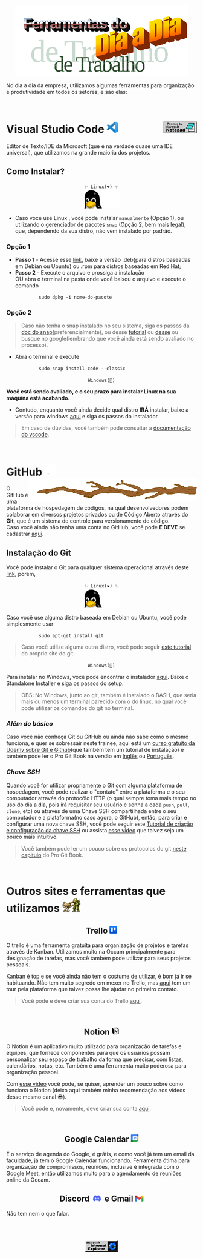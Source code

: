 <p align="center">
<img src="./img/wordart.png"/> 
</p>

No dia a dia da empresa, utilizamos algumas ferramentas para organização e produtividade em todos os setores, e são elas:

<br>

<p>
    <h1>
        Visual Studio Code 
        <img src="./img/vscode.png" width="30px">
        <img src="./img/notepad.gif" align="right"/>
    </h1>
</p>


Editor de Texto/IDE da Microsoft (que é na verdade quase uma IDE universal), que utilizamos na grande maioria dos projetos.

## Como Instalar?

<p align="center">
<code>✨ Linux(❤️) ✨</code><br>
<img src="./img/penguin-computing.gif" width="100px">
</p>


- Caso voce use Linux , você pode instalar `manualmente` (Opção 1), ou utilizando o gerenciador de pacotes `snap` (Opção 2, bem mais legal), que, dependendo da sua distro, não vem instalado por padrão.

### Opção 1 
- **Passo 1** - Acesse esse [link](https://code.visualstudio.com/download), baixe a versão .deb(para distros baseadas em Debian ou Ubuntu) ou .rpm para distros baseadas em Red Hat;
- **Passo 2** - Execute o arquivo e prossiga a instalação<br/> OU abra o terminal na pasta onde você baixou o arquivo e execute o comando 
```
            sudo dpkg -i nome-do-pacote
```

### Opção 2
> Caso não tenha o snap instalado no seu sistema, siga os passos da [doc do snap](https://snapcraft.io/docs/installing-snapd)(preferencialmente), ou desse [tutorial](https://guialinux.uniriotec.br/snap/) ou [desse](https://www.edivaldobrito.com.br/suporte-a-pacotes-snap-no-linux/) ou busque no google(lembrando que você ainda está sendo avaliado no processo).
- Abra o terminal e execute
```
            sudo snap install code --classic
```
<p align="center">
    <code>Windows(🤢)</code>
</p>

**Você está sendo avaliado, e o seu prazo para instalar Linux na sua máquina está acabando.**<br>
- Contudo, enquanto você ainda decide qual distro **IRÁ** instalar, baixe a versão para windows [aqui](https://code.visualstudio.com/Download) e siga os passos do instalador.

> Em caso de dúvidas, você também pode consultar a [documentação do vscode](https://code.visualstudio.com/docs).

<br>
<p>
    <h1>
        GitHub
        <img src="./img/github.png" width="30px">
        <img src="./img/branch.gif" align="right"/>
    </h1>
</p>

O GitHub é uma plataforma de hospedagem de códigos, na qual desenvolvedores podem colaborar em diversos projetos privados ou de Código Aberto através do **Git**, que é um sistema de controle para versionamento de código. <br>
Caso você ainda não tenha uma conta no GitHub, você pode **E DEVE** se cadastrar [aqui](https://github.com/signup).

## Instalação do Git

Você pode instalar o Git para qualquer sistema operacional através deste [link](https://git-scm.com/downloads), porém,

<p align="center">
<code>✨ Linux(❤️) ✨</code><br>
<img src="./img/penguin-computing.gif" width="100px">
</p>

Caso você use alguma distro baseada em Debian ou Ubuntu, você pode simplesmente usar 
```
            sudo apt-get install git
```
>Caso você utilize alguma outra distro, você pode seguir [este tutorial](https://git-scm.com/download/linux) do proprio site do git.

<p align="center">
    <code>Windows(🤢)</code>
</p>

Para instalar no Windows, você pode encontrar o instalador [aqui](https://git-scm.com/download/win).
Baixe o Standalone Installer e siga os passos do setup.

>OBS: No Windows, junto ao git, também é instalado o BASH, que seria mais ou menos um terminal parecido com o do linux, no qual você pode utilizar os comandos do git no terminal.

### ***Além do básico***

Caso você não conheça Git ou GitHub ou ainda não sabe como o mesmo funciona, e quer se sobressair neste trainee, aqui está um [curso gratuito da Udemy sobre Git e Github](https://www.udemy.com/course/git-e-github/)(que também tem um tutorial de instalação) e também pode ler o Pro Git Book na versão em [Inglês](https://git-scm.com/book/en/v2) ou [Português](https://git-scm.com/book/pt-br/v2).

### ***Chave SSH***

Quando você for utilizar propriamente o Git com alguma plataforma de hospedagem, você pode realizar o "contato" entre a plataforma e o seu computador através do protocólo HTTP (o qual sempre toma mais tempo no uso do dia a dia, pois irá requisitar seu usuário e senha a cada `push`, `pull`, `clone`, etc) ou através de uma Chave SSH compartilhada entre o seu computador e a plataforma(no caso agora, o GitHub), então, para criar e configurar uma nova chave SSH, você pode seguir este [Tutorial de criação e configuração da chave SSH](https://docs.github.com/en/authentication/connecting-to-github-with-ssh/generating-a-new-ssh-key-and-adding-it-to-the-ssh-agent) ou assista [esse vídeo](https://www.youtube.com/watch?v=7YVQLZp1jb0) que talvez seja um pouco mais intuitivo.
>Você também pode ler um pouco sobre os protocolos do git [neste capitulo](https://git-scm.com/book/pt-br/v2/Git-on-the-Server-The-Protocols) do Pro Git Book.

<br>

<p>
    <h1>
        Outros sites e ferramentas que utilizamos
        <img src="./img/topic.gif" width="50px"/>
    </h1>
</p>


<p>
    <h2 align="center">
        Trello
        <img src="./img/trellogo.png" width="20px">
    </h2>
</p>

O trello é uma ferramenta gratuíta para organização de projetos e tarefas através de Kanban. Utilizamos muito na Occam principalmente para designação de tarefas, mas você também pode utilizar para seus projetos pessoais. 


Kanban é top e se você ainda não tem o costume de utilizar, é bom já ir se habituando. Não tem muito segredo em mexer no Trello, mas [aqui](https://trello.com/pt-BR/tour?&aceid=&adposition=&adgroup=137501782519&campaign=17621015261&creative=607147440910&device=c&keyword=trello&matchtype=e&network=g&placement=&ds_kids=p71879712874&ds_e=GOOGLE&ds_eid=700000001557344&ds_e1=GOOGLE&gclsrc=ds) tem um tour pela plataforma que talvez possa lhe ajudar no primeiro contato.

>Você pode e deve criar sua conta do Trello [aqui](https://trello.com/signup).

<br>

<p>
    <h2 align="center">
        Notion
        <img src="./img/notion.png" width="20px">
    </h2>
</p>

O Notion é um aplicativo muito utilizado para organização de tarefas e equipes, que fornece componentes para que os usuários possam personalizar seu espaço de trabalho da forma que precisar, com listas, calendários, notas, etc. Também é uma ferramenta muito poderosa para organização pessoal.


Com [esse vídeo](https://www.youtube.com/watch?v=zfWoGdyrXmU) você pode, se quiser, aprender um pouco sobre como funciona o Notion (deixo aqui também minha recomendação aos vídeos desse mesmo canal 😎).

>Você pode e, novamente, deve criar sua conta [aqui](https://www.notion.so/signup).

<br>

<p>
    <h2 align="center">
        Google Calendar
        <img src="./img/calendar.png" width="20px">
    </h2>
</p>

É o serviço de agenda do Google, é grátis, e como você já tem um email da faculdade, já tem o Google Calendar funcionando. Ferramenta ótima para organização de compromissos, reuniões, inclusive é integrada com o Google Meet, então utilizamos muito para o agendamento de reuniões online da Occam.

<p>
    <h2 align="center">
        Discord 
        <img src="./img/discord.png" width="30px">
        e Gmail
        <img src="./img/gmail.png" width="22px">
    </h2>
</p>

Não tem nem o que falar.


<br><br>

<p align="center">
    <img src="./img/ie.gif">
</p>